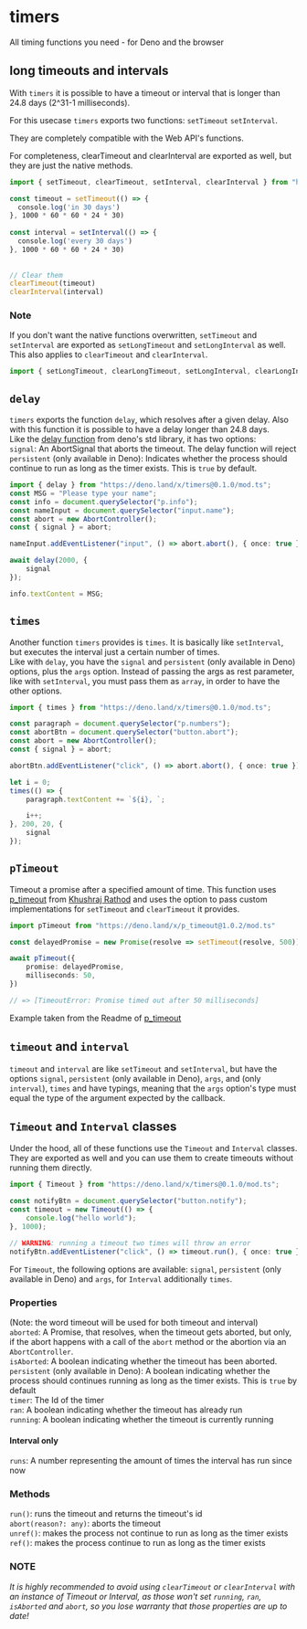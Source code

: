 # timers
All timing functions you need - for Deno and the browser

## long timeouts and intervals
With `timers` it is possible to have a timeout or interval that is longer than 24.8 days (2^31-1 milliseconds).

For this usecase `timers` exports two functions: `setTimeout` `setInterval`.

They are completely compatible with the Web API's functions.

For completeness, clearTimeout and clearInterval are exported as well, but they are just the native methods.

```ts
import { setTimeout, clearTimeout, setInterval, clearInterval } from "https://deno.land/x/timers@0.1.0/mod.ts";

const timeout = setTimeout(() => {
  console.log('in 30 days')
}, 1000 * 60 * 60 * 24 * 30)
 
const interval = setInterval(() => {
  console.log('every 30 days')
}, 1000 * 60 * 60 * 24 * 30)
 
 
// Clear them
clearTimeout(timeout)
clearInterval(interval)
```

### Note
If you don't want the native functions overwritten, `setTimeout` and `setInterval` are exported as `setLongTimeout` and `setLongInterval` as well. This also applies to `clearTimeout` and `clearInterval`.

```ts
import { setLongTimeout, clearLongTimeout, setLongInterval, clearLongInterval } from "https://deno.land/x/timers@0.1.0/mod.ts";
```

## `delay`
`timers` exports the function `delay`, which resolves after a given delay.
Also with this function it is possible to have a delay longer than 24.8 days.  
Like the [delay function](https://deno.land/std/async/delay.ts) from deno's std library, it has two options:  
`signal`: An AbortSignal that aborts the timeout. The delay function will reject  
`persistent` (only available in Deno): Indicates whether the process should continue to run as long as the timer exists. This is `true` by default.

```ts
import { delay } from "https://deno.land/x/timers@0.1.0/mod.ts";
const MSG = "Please type your name";
const info = document.querySelector("p.info");
const nameInput = document.querySelector("input.name"); 
const abort = new AbortController();
const { signal } = abort;

nameInput.addEventListener("input", () => abort.abort(), { once: true });

await delay(2000, {
    signal
});

info.textContent = MSG;
```

## `times`
Another function `timers` provides is `times`. It is basically like `setInterval`, but executes the interval just a certain number of times.  
Like with `delay`, you have the `signal` and `persistent` (only available in Deno) options, plus the `args` option. Instead of passing the args as rest parameter, like with `setInterval`, you must pass them as `array`, in order to have the other options.

```ts
import { times } from "https://deno.land/x/timers@0.1.0/mod.ts";

const paragraph = document.querySelector("p.numbers");
const abortBtn = document.querySelector("button.abort");
const abort = new AbortController();
const { signal } = abort;

abortBtn.addEventListener("click", () => abort.abort(), { once: true })

let i = 0;
times(() => {
    paragraph.textContent += `${i}, `;

    i++;
}, 200, 20, {
    signal
});
```

## `pTimeout`
Timeout a promise after a specified amount of time.
This function uses [p_timeout](https://deno.land/x/p_timeout@1.0.2) from [Khushraj Rathod](https://github.com/khrj) and uses the option to pass custom implementations for `setTimeout` and `clearTimeout` it provides.

```ts
import pTimeout from "https://deno.land/x/p_timeout@1.0.2/mod.ts"

const delayedPromise = new Promise(resolve => setTimeout(resolve, 500))

await pTimeout({
    promise: delayedPromise,
    milliseconds: 50,
})

// => [TimeoutError: Promise timed out after 50 milliseconds]
```
Example taken from the Readme of [p_timeout](https://deno.land/x/p_timeout@1.0.2)

## `timeout` and `interval`
`timeout` and `interval` are like `setTimeout` and `setInterval`, but have the options `signal`, `persistent` (only available in Deno), `args`, and (only `interval`), `times` and have typings, meaning that the `args` option's type must equal the type of the argument expected by the callback.


## `Timeout` and `Interval` classes
Under the hood, all of these functions use the `Timeout` and `Interval` classes.
They are exported as well and you can use them to create timeouts without running them directly.

```ts
import { Timeout } from "https://deno.land/x/timers@0.1.0/mod.ts";

const notifyBtn = document.querySelector("button.notify");
const timeout = new Timeout(() => {
    console.log("hello world");
}, 1000);

// WARNING: running a timeout two times will throw an error
notifyBtn.addEventListener("click", () => timeout.run(), { once: true });
```

For `Timeout`, the following options are available: `signal`, `persistent` (only available in Deno) and `args`, for `Interval` additionally `times`.  
### Properties
(Note: the word timeout will be used for both timeout and interval)  
`aborted`: A Promise, that resolves, when the timeout gets aborted, but only, if the abort happens with a call of the `abort` method or the abortion via an `AbortController`.  
`isAborted`: A boolean indicating whether the timeout has been aborted.  
`persistent` (only available in Deno): A boolean indicating whether the process should continues running as long as the timer exists. This is `true` by default  
`timer`: The Id of the timer  
`ran`: A boolean indicating whether the timeout has already run  
`running`: A boolean indicating whether the timeout is currently running

#### Interval only
`runs`: A number representing the amount of times the interval has run since now

### Methods
`run()`: runs the timeout and returns the timeout's id  
`abort(reason?: any)`: aborts the timeout  
`unref()`: makes the process not continue to run as long as the timer exists  
`ref()`: makes the process continue to run as long as the timer exists

### **NOTE**
*It is highly recommended to avoid using `clearTimeout` or `clearInterval` with an instance of Timeout or Interval, as those won't set `running`, `ran`, `isAborted` and `abort`, so you lose warranty that those properties are up to date!*